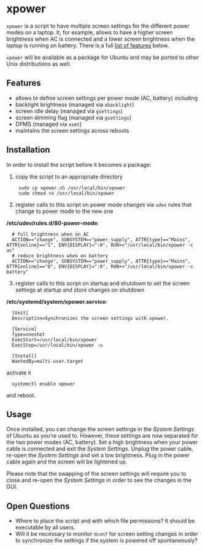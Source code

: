 # xpower
`xpower` is a script to have multiple screen settings for the different power modes on a laptop.
It, for example, allows to have a higher screen brightness when AC is connected and a lower screen brightness when the laptop is running on battery.
There is a full [list of features](#features) below.

`xpower` will be available as a package for Ubuntu and may be ported to other Unix distributions as well.

## Features

* allows to define screen settings per power mode (AC, battery) including
 * backlight brightness (managed via `xbacklight`)
 * screen idle delay (managed via `gsettings`)
 * screen dimming flag (managed via `gsettings`)
 * DPMS (managed via `xset`)
* maintains the screen settings across reboots

## Installation

In order to install the script before it becomes a package:

1. copy the script to an appropriate directory
  
        sudo cp xpower.sh /usr/local/bin/xpower
        sudo chmod +x /usr/local/bin/xpower

2. register calls to this script on power mode changes via `udev` rules that change to power mode to the new one

  **/etc/udev/rules.d/80-power-mode**:
  
      # full brightness when on AC
      ACTION=="change", SUBSYSTEM=="power_supply", ATTR{type}=="Mains", ATTR{online}=="1", ENV{DISPLAY}=":0", RUN+="/usr/local/bin/xpower -c ac"
      # reduce brightness when on battery
      ACTION=="change", SUBSYSTEM=="power_supply", ATTR{type}=="Mains", ATTR{online}=="0", ENV{DISPLAY}=":0", RUN+="/usr/local/bin/xpower -c battery"

3. register calls to this script on startup and shutdown to set the screen settings at startup and store changes on shutdown
  
  **/etc/systemd/system/xpower.service**:

      [Unit]
      Description=Synchronizes the screen settings with xpower.
      
      [Service]
      Type=oneshot
      ExecStart=/usr/local/bin/xpower
      ExecStop=/usr/local/bin/xpower -u
      
      [Install]
      WantedBy=multi-user.target
  
  activate it
  
      systemctl enable xpower
  
  and reboot.

## Usage

Once installed, you can change the screen settings in the _System Settings_ of Ubuntu as you're used to.
However, these settings are now separated for the two power modes (AC, battery).
Set a high brightness when your power cable is connected and exit the _System Settings_.
Unplug the power cable, re-open the _System Settings_ and set a low brightness.
Plug in the power cable again and the screen will be lightened up.

Please note that the swapping of the screen settings will require you to close and re-open the _System Settings_ in order to see the changes in the GUI.

## Open Questions

* Where to place the script and with which file permissions? It should be executable by all users.
* Will it be necessary to monitor `dconf` for screen setting changes in order to synchronize the settings if the system is powered off spontaneously?

